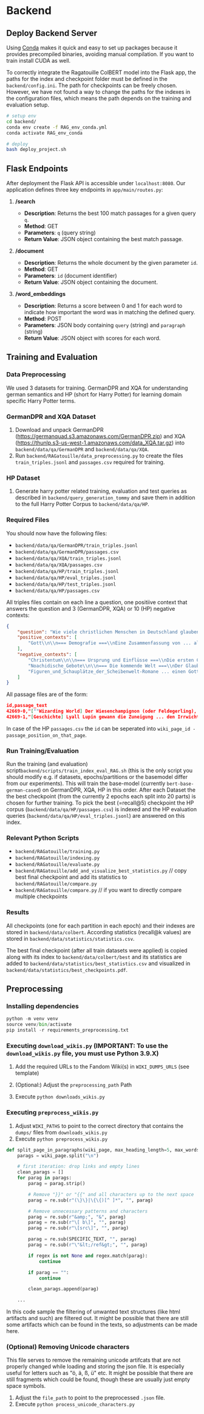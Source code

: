# Backend

## Deploy Backend Server

Using [Conda](https://docs.anaconda.com/free/miniconda/) makes it quick and easy to set up packages because it provides precompiled binaries, avoiding manual compilation.
If you want to train install CUDA as well.

To correctly integrate the Ragatouille ColBERT model into the Flask app, the paths for the index and checkpoint folder must be defined in the `backend/config.ini`. The path for checkpoints can be freely chosen. However, we have not found a way to change the paths for the indexes in the configuration files, which means the path depends on the training and evaluation setup.

```bash
# setup env
cd backend/
conda env create -f RAG_env_conda.yml
conda activate RAG_env_conda

# deploy
bash deploy_project.sh
```
## Flask Endpoints

After deployment the Flask API is accessible under `localhost:8080`. Our application defines three key endpoints in `app/main/routes.py`:

1. **/search**

   - **Description**: Returns the best 100 match passages for a given query `q`.
   - **Method**: GET
   - **Parameters**: `q` (query string)
   - **Return Value**: JSON object containing the best match passage.

2. **/document**

   - **Description**: Returns the whole document by the given parameter `id`.
   - **Method**: GET
   - **Parameters**: `id` (document identifier)
   - **Return Value**: JSON object containing the document.

3. **/word_embeddings**

   - **Description**: Returns a score between 0 and 1 for each word to indicate how important the word was in matching the defined query.
   - **Method**: POST
   - **Parameters**: JSON body containing `query` (string) and `paragraph` (string)
   - **Return Value**: JSON object with scores for each word.

## Training and Evaluation

### Data Preprocessing

We used 3 datasets for training. GermanDPR and XQA for understanding german semantics and HP (short for Harry Potter) for learning domain specific Harry Potter terms.

### GermanDPR and XQA Dataset

1. Download and unpack GermanDPR (https://germanquad.s3.amazonaws.com/GermanDPR.zip) and XQA (https://thunlp.s3-us-west-1.amazonaws.com/data_XQA.tar.gz) into `backend/data/qa/GermanDPR` and `backend/data/qa/XQA`.
2. Run `backend/RAGatouille/data_preprocessing.py` to create the files `train_triples.jsonl` and `passages.csv` required for training.

### HP Dataset

1. Generate harry potter related training, evaluation and test queries as described in `backend/query_generation_tommy` and save them in addition to the full Harry Potter Corpus to `backend/data/qa/HP`.

### Required Files

You should now have the following files:

- `backend/data/qa/GermanDPR/train_triples.jsonl`
- `backend/data/qa/GermanDPR/passages.csv`
- `backend/data/qa/XQA/train_triples.jsonl`
- `backend/data/qa/XQA/passages.csv`
- `backend/data/qa/HP/train_triples.jsonl`
- `backend/data/qa/HP/eval_triples.jsonl`
- `backend/data/qa/HP/test_triples.jsonl`
- `backend/data/qa/HP/passages.csv`

All triples files contain on each line a question, one positiive context that answers the question and 3 (GermanDPR, XQA) or 10 (HP) negative contexts:

```json
{
	"question": "Wie viele christlichen Menschen in Deutschland glauben an einen Gott?",
	"positive_contexts": [
		"Gott\\n\\n=== Demografie ===\\nEine Zusammenfassung von ... als in Ostdeutschland (26 %)."
	],
	"negative_contexts": [
		"Christentum\\n\\n=== Ursprung und Einflüsse ===\\nDie ersten Christen waren ... Jahr des Herrn.",
		"Noachidische_Gebote\\n\\n=== Die kommende Welt ===\\nDer Glaube ... Gute entscheiden.",
		"Figuren_und_Schauplätze_der_Scheibenwelt-Romane ... einen Gott damit entmachten."
	]
}
```

All passage files are of the form:

```json
id,passage_text
42669-0,"[""Wizarding World] Der Wiesenchampignon (oder Feldegerling), botanisch ""Agaricus campestris"" ist ein großer, weiß-cremefarbener, essbarer Pilz."
42669-1,"[Geschichte] Lyall Lupin gewann die Zuneigung ... den Irrwicht, der Hope Howell ängstigte, in einen Wiesenchampignon zu verwandeln."
```

In case of the HP `passages.csv` the `id` can be seperated into `wiki_page_id - passage_position_on_that_page`.

### Run Training/Evaluation

Run the training (and evaluation) script`backend/scripts/train_index_eval_RAG.sh` (this is the only script you should modify e.g. if datasets, epochs/partitions or the basemodel differ from our experiments). This will train the base-model (currently `bert-base-german-cased`) on GermanDPR, XQA, HP in this order. After each Dataset the the best checkpoint (from the currently 2 epochs each split into 20 parts) is chosen for further training. To pick the best (=recall@5) checkpoint the HP corpus (`backend/data/qa/HP/passages.csv`) is indexed and the HP evaluation queries (`backend/data/qa/HP/eval_triples.jsonl`) are answered on this index.

### Relevant Python Scripts

- `backend/RAGatouille/training.py`
- `backend/RAGatouille/indexing.py`
- `backend/RAGatouille/evaluate.py`
- `backend/RAGatouille/add_and_visualize_best_statistics.py` // copy best final checkpoint and add its statistics to `backend/RAGatouille/compare.py`
- `backend/RAGatouille/compare.py` // if you want to directly compare multiple checkpoints

### Results

All checkpoints (one for each partition in each epoch) and their indexes are stored in `backend/data/colbert`. According statistics (recall@k values) are stored in `backend/data/statistics/statistics.csv`.

The best final checkpoint (after all train datasets were applied) is copied along with its index to `backend/data/colbert/best` and its statistics are added to `backend/data/statistics/best_statistics.csv` and visualized in `backend/data/statistics/best_checkpoints.pdf`.

## Preprocessing

### Installing dependencies

```python
python -m venv venv
source venv/bin/activate
pip install -r requirements_preprocessing.txt
```

### Executing `download_wikis.py` (IMPORTANT: To use the `download_wikis.py` file, you must use Python 3.9.X)

1. Add the required URLs to the Fandom Wiki(s) in `WIKI_DUMPS_URLS` (see template)

2. (Optional:) Adjust the `preprocessing_path` Path
3. Execute `python downloads_wikis.py`

### Executing `preprocess_wikis.py`

1. Adjust `WIKI_PATHS` to point to the correct directory that contains the `dumps/` files from `downloads_wikis.py`
2. Execute `python preprocess_wikis.py`

```python
def split_page_in_paragraphs(wiki_page, max_heading_length=5, max_words_per_parag=250, min_words_per_parag=1, regex=None):
    parags = wiki_page.split("\n")

    # first iteration: drop links and empty lines
    clean_parags = []
    for parag in parags:
        parag = parag.strip()

        # Remove "}}" or "{{" and all characters up to the next space
        parag = re.sub(r"(\}\}|\{\{)[^ ]*", "", parag)

        # Remove unnecessary patterns and characters
        parag = re.sub(r"&amp;", "&", parag)
        parag = re.sub(r"\[ b\]", "", parag)
        parag = re.sub(r"\[src\]", "", parag)

        parag = re.sub(SPECIFIC_TEXT, "", parag)
        parag = re.sub(r"\"&lt;/ref&gt;", "", parag)

        if regex is not None and regex.match(parag):
            continue

        if parag == "":
            continue

        clean_parags.append(parag)

    ...
```

In this code sample the filtering of unwanted text structures (like html artifacts and such) are filtered out. It might be possible that there are still some artifacts which can be found in the texts, so adjustments can be made here.

### (Optional) Removing Unicode characters

This file serves to remove the remaining unicode artifcats that are not properly changed while loading and storing the json file. It is especially useful for letters such as "ö, ä, ß, ü" etc. It might be possible that there are still fragments which could be found,
though these are usually just empty space symbols.

1. Adjust the `file_path` to point to the preprocessed `.json` file.
2. Execute `python process_unicode_characters.py`
